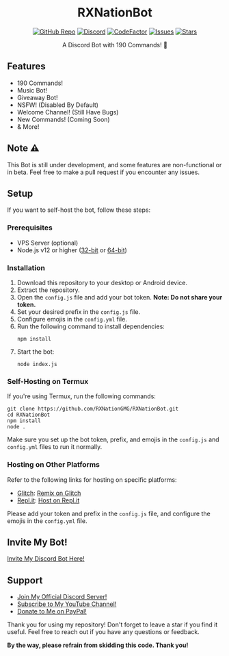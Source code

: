 <h1 align="center">RXNationBot</h1>
<p align="center">
  <a href="https://github.com/RXNationGMG/RXNationBot"><img src="https://github-readme-stats.vercel.app/api/pin/?username=RXNationGMG&repo=RXNationBot&theme=dark)](https://github.com/RXNationGMG/RXNationBot" alt="GitHub Repo"></a>
  <a href="https://discord.gg/g37DAPMnPQ"><img src="https://img.shields.io/discord/889339328470323212" alt="Discord"></a>
  <a href="#"><img src="https://www.codefactor.io/repository/github/RXNationGMG/RXNationBot/badge" alt="CodeFactor"></a>
  <a href="https://github.com/RXNationGMG/RXNationBot/issues"><img src="https://img.shields.io/github/issues/RXNationGMG/RXNationBot?style=flat" alt="Issues"></a>
  <a href="https://github.com/RXNationGMG/RXNationBot/stargazers"><img src="https://img.shields.io/github/stars/RXNationGMG/RXNationBot?style=flat" alt="Stars"></a>
</p>

<p align="center">
  A Discord Bot with 190 Commands! 🎉
</p>

## Features
- 190 Commands!
- Music Bot!
- Giveaway Bot!
- NSFW! (Disabled By Default)
- Welcome Channel! (Still Have Bugs)
- New Commands! (Coming Soon)
- & More!

## Note ⚠️
This Bot is still under development, and some features are non-functional or in beta. 
Feel free to make a pull request if you encounter any issues.

## Setup
If you want to self-host the bot, follow these steps:

### Prerequisites
- VPS Server (optional)
- Node.js v12 or higher ([32-bit](https://nodejs.org/dist/v12.13.0/node-v12.13.0-x86.msi) or [64-bit](https://nodejs.org/dist/v12.13.0/node-v12.13.0-x64.msi))

### Installation
1. Download this repository to your desktop or Android device.
2. Extract the repository.
3. Open the `config.js` file and add your bot token.
   **Note: Do not share your token.**
4. Set your desired prefix in the `config.js` file.
5. Configure emojis in the `config.yml` file.
6. Run the following command to install dependencies:
   ```
   npm install
   ```
7. Start the bot:
   ```
   node index.js
   ```

### Self-Hosting on Termux
If you're using Termux, run the following commands:
```
git clone https://github.com/RXNationGMG/RXNationBot.git
cd RXNationBot
npm install
node .
```
Make sure you set up the bot token, prefix, and emojis in the `config.js` and `config.yml` files to run it normally.

### Hosting on Other Platforms
Refer to the following links for hosting on specific platforms:
- [Glitch](https://glitch.com): [Remix on Glitch](https://glitch.com/edit/#!/import/github/RXNationGMG/RXNationBot)
- [Repl.it](https://repl.it): [Host on Repl.it](https://replit.com/github/RXNationGMG/RXNationBot)

Please add your token and prefix in the `config.js` file, and configure the emojis in the `config.yml` file.

## Invite My Bot!
[Invite My Discord Bot Here!](https://discord.com/oauth2/authorize?client_id=818490120570929182&permissions=8&scope=bot)

## Support
- [Join My Official Discord Server!](https://discord.gg/g37DAPMnPQ)
- [Subscribe to My YouTube Channel!](https://youtube.com/c/RXNationGaming)
- [Donate to Me on PayPal!](https://rxnationgaming.cf/donate)

Thank you for using my repository! Don't forget to leave a star if you find it useful. Feel free to reach out if you have any questions or feedback.

**By the way, please refrain from skidding this code. Thank you!**
